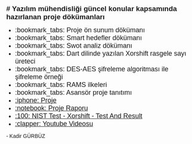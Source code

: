 <p><strong><span style="font-family: Arial, Helvetica, sans-serif; font-size: 19px;"># Yazılım m&uuml;hendisliği g&uuml;ncel konular kapsamında hazırlanan proje dökümanları</span></strong></p>
<ul>
    <li style="font-family: Arial, Helvetica, sans-serif; font-size: 18px;">:bookmark_tabs:	Proje &ouml;n sunum d&ouml;k&uuml;manı</li>
    <li style="font-family: Arial, Helvetica, sans-serif; font-size: 18px;">:bookmark_tabs:	Smart hedefler d&ouml;k&uuml;manı</li>
    <li style="font-family: Arial, Helvetica, sans-serif; font-size: 18px;">:bookmark_tabs:	Swot analiz d&ouml;k&uuml;manı</li>
    <li style="font-family: Arial, Helvetica, sans-serif; font-size: 18px;">:bookmark_tabs:	Dart dilinde yazılan Xorshift rasgele sayı &uuml;reteci</li>
    <li style="font-family: Arial, Helvetica, sans-serif; font-size: 18px;">:bookmark_tabs:	DES-AES şifreleme algoritması ile şifreleme &ouml;rneği</li>
    <li style="font-family: Arial, Helvetica, sans-serif; font-size: 18px;">:bookmark_tabs:	RAMS ilkeleri</li>
    <li style="font-family: Arial, Helvetica, sans-serif; font-size: 18px;">:bookmark_tabs:	Asans&ouml;r proje tanıtımı</li>
    <li style="font-family: Arial, Helvetica, sans-serif; font-size: 18px;"><a href="https://github.com/GurbuzKadir/shop_project" target="_blank" rel="noreferrer">:iphone:	Proje</a></li>
    <li style="font-family: Arial, Helvetica, sans-serif; font-size: 18px;"><a href="https://github.com/GurbuzKadir/guncelkonular/tree/main/Proje%20Raporu" target="_blank" rel="noreferrer">:notebook: Proje Raporu</a></li>
    <li style="font-family: Arial, Helvetica, sans-serif; font-size: 18px;"><a href="https://github.com/GurbuzKadir/guncelkonular/tree/main/Xorshift%20-%20Test%20And%20Result" target="_blank" rel="noreferrer">:100: NIST Test - Xorshift - Test And Result</a></li>
    <li style="font-family: Arial, Helvetica, sans-serif; font-size: 18px;"><a href="https://www.youtube.com/watch?v=I2TF4X9A14A" target="_blank" rel="noreferrer">:clapper: Youtube Videosu</a></li>

</ul>
<p><span style="font-family: Arial, Helvetica, sans-serif;">- Kadir G&Uuml;RB&Uuml;Z</span></p>
